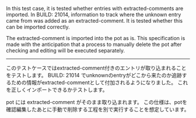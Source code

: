 In this test case, it is tested whether entries with extracted-comments are imported.
In BUILD: 21014, information to track where the unknown entry came from was added as an extracted-comment.
It is tested whether this can be imported correctly.

The extracted-comment is imported into the pot as is.
This specification is made with the anticipation that a process to manually delete the pot after checking and editing will be executed separately.

---
このテストケースではextracted-comment付きのエントリが取り込まれることをテストします。
BUILD: 21014 でunknownのentryがどこから来たのか追跡するための情報がextracted-commentとして付加されるようになりました。
これを正しくインポートできるかテストします。

pot には extracted-comment がそのまま取り込まれます。
この仕様は、potを確認編集したあとに手動で削除する工程を別で実行することを想定しています。